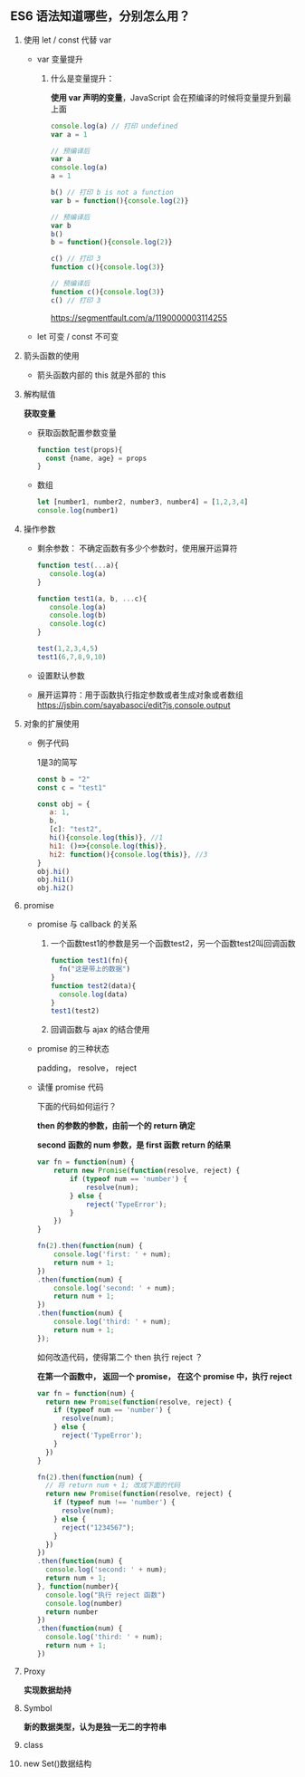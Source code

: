 ## ES6 语法知道哪些，分别怎么用？

1. 使用 let / const 代替 var

   - var 变量提升

     1. 什么是变量提升：

        **使用 var 声明的变量**，JavaScript 会在预编译的时候将变量提升到最上面

        ```javascript
        console.log(a) // 打印 undefined
        var a = 1
        
        // 预编译后
        var a
        console.log(a)
        a = 1
        ```

        ```javascript
        b() // 打印 b is not a function 
        var b = function(){console.log(2)}
        
        // 预编译后
        var b
        b()
        b = function(){console.log(2)}
        ```

        ```javascript
        c() // 打印 3
        function c(){console.log(3)}
        
        // 预编译后
        function c(){console.log(3)}
        c() // 打印 3
        ```

        https://segmentfault.com/a/1190000003114255

   - let 可变 / const 不可变

2. 箭头函数的使用

   - 箭头函数内部的 this 就是外部的 this

3. 解构赋值

   **获取变量**

   - 获取函数配置参数变量

     ```javascript
     function test(props){
       const {name, age} = props
     }
     ```

   - 数组

     ```javascript
     let [number1, number2, number3, number4] = [1,2,3,4]
     console.log(number1)
     ```

4. 操作参数

   - 剩余参数： 不确定函数有多少个参数时，使用展开运算符

     ```javascript
     function test(...a){
     	console.log(a)
     }
     
     function test1(a, b, ...c){
     	console.log(a)
     	console.log(b)
     	console.log(c)
     }
     
     test(1,2,3,4,5)
     test1(6,7,8,9,10)
     ```

   - 设置默认参数

   - 展开运算符：用于函数执行指定参数或者生成对象或者数组 https://jsbin.com/sayabasoci/edit?js,console,output

5. 对象的扩展使用

   - 例子代码

     1是3的简写

     ```javascript
     const b = "2"
     const c = "test1"
     
     const obj = {
     	a: 1,
     	b,
     	[c]: "test2",
     	hi(){console.log(this)}, //1
     	hi1: ()=>{console.log(this)},
     	hi2: function(){console.log(this)}, //3
     }
     obj.hi()
     obj.hi1()
     obj.hi2()
     ```

6. promise

   - promise 与 callback 的关系

     1. 一个函数test1的参数是另一个函数test2，另一个函数test2叫回调函数

        ```javascript
        function test1(fn){
          fn("这是带上的数据")
        }
        function test2(data){
          console.log(data)
        }
        test1(test2)
        ```

     2. 回调函数与 ajax 的结合使用

   - promise 的三种状态

     padding， resolve， reject

   - 读懂 promise 代码

     下面的代码如何运行？

     **then 的参数的参数，由前一个的 return 确定**

     **second 函数的 num 参数，是 first 函数 return 的结果**

     ```javascript
     var fn = function(num) {
         return new Promise(function(resolve, reject) {
             if (typeof num == 'number') {
                 resolve(num);
             } else {
                 reject('TypeError');
             }
         })
     }
     
     fn(2).then(function(num) {
         console.log('first: ' + num);
         return num + 1;
     })
     .then(function(num) {
         console.log('second: ' + num);
         return num + 1;
     })
     .then(function(num) {
         console.log('third: ' + num);
         return num + 1;
     });
     ```

     如何改造代码，使得第二个 then 执行 reject ？

     **在第一个函数中， 返回一个 promise， 在这个 promise 中，执行 reject**

     ```javascript
     var fn = function(num) {
       return new Promise(function(resolve, reject) {
         if (typeof num == 'number') {
           resolve(num);
         } else {
           reject('TypeError');
         }
       })
     }
     
     fn(2).then(function(num) {
       // 将 return num + 1; 改成下面的代码
       return new Promise(function(resolve, reject) {
         if (typeof num !== 'number') {
           resolve(num);
         } else {
           reject("1234567");
         }
       })
     })
     .then(function(num) {
       console.log('second: ' + num);
       return num + 1;
     }, function(number){
       console.log("执行 reject 函数")
       console.log(number)
       return number
     })
     .then(function(num) {
       console.log('third: ' + num);
       return num + 1;
     })
     ```

7. Proxy

   **实现数据劫持**

8. Symbol

   **新的数据类型，认为是独一无二的字符串**

9. class

10. new Set()数据结构

      

    